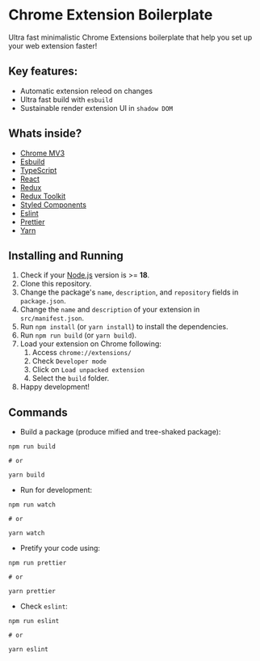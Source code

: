 # Chrome Extension Boilerplate

Ultra fast minimalistic Chrome Extensions boilerplate that help you set up your web extension faster!

## Key features:
- Automatic extension releod on changes
- Ultra fast build with `esbuild`
- Sustainable render extension UI in `shadow DOM`

## Whats inside?

- [Chrome MV3](https://developer.chrome.com/docs/extensions/mv3/intro/mv3-overview/)
- [Esbuild](https://esbuild.github.io/)
- [TypeScript](https://www.typescriptlang.org/)
- [React](https://reactjs.org)
- [Redux](https://redux.js.org/)
- [Redux Toolkit](https://redux-toolkit.js.org/)
- [Styled Components](https://styled-components.com/)
- [Eslint](https://eslint.org/)
- [Prettier](https://prettier.io/)
- [Yarn](https://yarnpkg.com/)

## Installing and Running

1. Check if your [Node.js](https://nodejs.org/) version is >= **18**.
2. Clone this repository.
3. Change the package's `name`, `description`, and `repository` fields in `package.json`.
4. Change the `name` and `description` of your extension in `src/manifest.json`.
5. Run `npm install` (or `yarn install`) to install the dependencies.
6. Run `npm run build` (or `yarn build`).
7. Load your extension on Chrome following:
   1. Access `chrome://extensions/`
   2. Check `Developer mode`
   3. Click on `Load unpacked extension`
   4. Select the `build` folder.
8. Happy development!

## Commands

- Build a package (produce mified and tree-shaked package):

```
npm run build

# or

yarn build
```

- Run for development:

```
npm run watch

# or

yarn watch
```
- Pretify your code using:

```
npm run prettier

# or

yarn prettier
```
- Check `eslint`:

```
npm run eslint

# or

yarn eslint
```